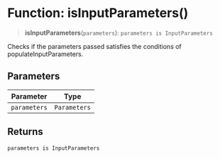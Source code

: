 # Function: isInputParameters()

> **isInputParameters**(`parameters`): `parameters is InputParameters`

Checks if the parameters passed satisfies the conditions of populateInputParameters.

## Parameters

| Parameter | Type |
| ------ | ------ |
| `parameters` | `Parameters` |

## Returns

`parameters is InputParameters`
